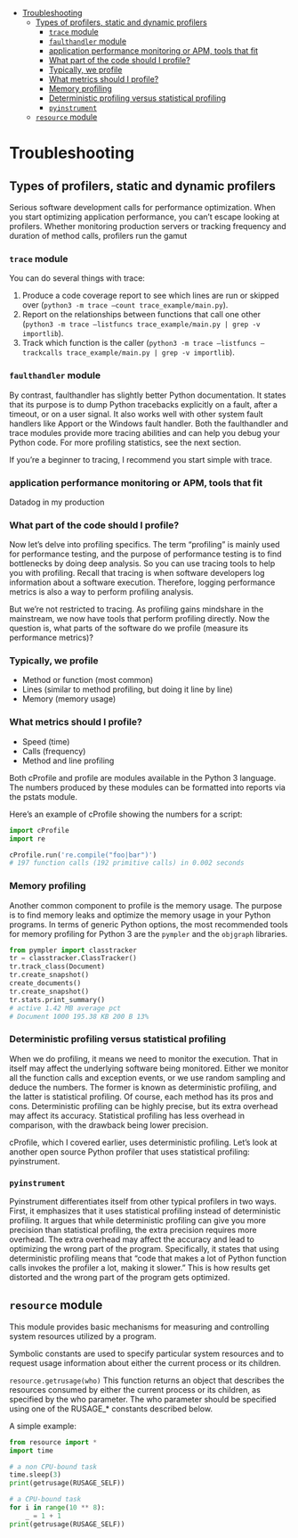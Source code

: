 <!-- TOC -->
* [Troubleshooting](#troubleshooting)
  * [Types of profilers, static and dynamic profilers](#types-of-profilers-static-and-dynamic-profilers)
    * [`trace` module](#trace-module)
    * [`faulthandler` module](#faulthandler-module)
    * [application performance monitoring or APM, tools that fit](#application-performance-monitoring-or-apm-tools-that-fit)
    * [What part of the code should I profile?](#what-part-of-the-code-should-i-profile)
    * [Typically, we profile](#typically-we-profile)
    * [What metrics should I profile?](#what-metrics-should-i-profile)
    * [Memory profiling](#memory-profiling)
    * [Deterministic profiling versus statistical profiling](#deterministic-profiling-versus-statistical-profiling)
    * [`pyinstrument`](#pyinstrument)
  * [`resource` module](#resource-module)
<!-- TOC -->

# Troubleshooting

## Types of profilers, static and dynamic profilers

Serious software development calls for performance optimization. When you start optimizing application performance, you
can’t escape looking at profilers. Whether monitoring production servers or tracking frequency and duration of method
calls, profilers run the gamut

### `trace` module

You can do several things with trace:

1. Produce a code coverage report to see which lines are run or skipped
   over (`python3 -m trace –count trace_example/main.py`).
2. Report on the relationships between functions that call one
   other (`python3 -m trace –listfuncs trace_example/main.py | grep -v importlib`).
3. Track which function is the
   caller (`python3 -m trace –listfuncs –trackcalls trace_example/main.py | grep -v importlib`).

### `faulthandler` module

By contrast, faulthandler has slightly better Python documentation. It states that its purpose is to dump Python
tracebacks explicitly on a fault, after a timeout, or on a user signal. It also works well with other system fault
handlers like Apport or the Windows fault handler. Both the faulthandler and trace modules provide more tracing
abilities and can help you debug your Python code. For more profiling statistics, see the next section.

If you’re a beginner to tracing, I recommend you start simple with trace.

### application performance monitoring or APM, tools that fit

Datadog in my production

### What part of the code should I profile?

Now let’s delve into profiling specifics. The term “profiling” is mainly used for performance testing, and the purpose
of performance testing is to find bottlenecks by doing deep analysis. So you can use tracing tools to help you with
profiling. Recall that tracing is when software developers log information about a software execution. Therefore,
logging performance metrics is also a way to perform profiling analysis.

But we’re not restricted to tracing. As profiling gains mindshare in the mainstream, we now have tools that perform
profiling directly. Now the question is, what parts of the software do we profile (measure its performance metrics)?

### Typically, we profile

- Method or function (most common)
- Lines (similar to method profiling, but doing it line by line)
- Memory (memory usage)

### What metrics should I profile?

- Speed (time)
- Calls (frequency)
- Method and line profiling

Both cProfile and profile are modules available in the Python 3 language. The numbers produced by these modules can be
formatted into reports via the pstats module.

Here’s an example of cProfile showing the numbers for a script:

```python
import cProfile
import re

cProfile.run('re.compile("foo|bar")')
# 197 function calls (192 primitive calls) in 0.002 seconds
```

### Memory profiling

Another common component to profile is the memory usage. The purpose is to find memory leaks and optimize the memory
usage in your Python programs. In terms of generic Python options, the most recommended tools for memory profiling for
Python 3 are the `pympler` and the `objgraph` libraries.

```python
from pympler import classtracker
tr = classtracker.ClassTracker()
tr.track_class(Document)
tr.create_snapshot()
create_documents()
tr.create_snapshot()
tr.stats.print_summary()
# active 1.42 MB average pct
# Document 1000 195.38 KB 200 B 13%
```

### Deterministic profiling versus statistical profiling

When we do profiling, it means we need to monitor the execution. That in itself may affect the underlying software being
monitored. Either we monitor all the function calls and exception events, or we use random sampling and deduce the
numbers. The former is known as deterministic profiling, and the latter is statistical profiling. Of course, each method
has its pros and cons. Deterministic profiling can be highly precise, but its extra overhead may affect its accuracy.
Statistical profiling has less overhead in comparison, with the drawback being lower precision.

cProfile, which I covered earlier, uses deterministic profiling. Let’s look at another open source Python profiler that
uses statistical profiling: pyinstrument.

### `pyinstrument`

Pyinstrument differentiates itself from other typical profilers in two ways. First, it emphasizes that it uses
statistical profiling instead of deterministic profiling. It argues that while deterministic profiling can give you more
precision than statistical profiling, the extra precision requires more overhead. The extra overhead may affect the
accuracy and lead to optimizing the wrong part of the program. Specifically, it states that using deterministic
profiling means that “code that makes a lot of Python function calls invokes the profiler a lot, making it slower.” This
is how results get distorted and the wrong part of the program gets optimized.

## `resource` module

This module provides basic mechanisms for measuring and controlling system resources utilized by a program.

Symbolic constants are used to specify particular system resources and to request usage information about either the
current process or its children.

`resource.getrusage(who)`
This function returns an object that describes the resources consumed by either the current process or its children, as
specified by the who parameter. The who parameter should be specified using one of the RUSAGE_* constants described
below.

A simple example:

```python
from resource import *
import time

# a non CPU-bound task
time.sleep(3)
print(getrusage(RUSAGE_SELF))

# a CPU-bound task
for i in range(10 ** 8):
    _ = 1 + 1
print(getrusage(RUSAGE_SELF))
```
